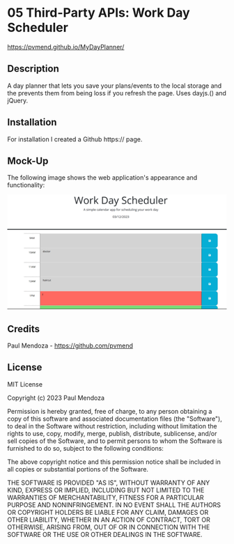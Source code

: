# 05 Third-Party APIs: Work Day Scheduler

https://pvmend.github.io/MyDayPlanner/

## Description

A day planner that lets you save your plans/events 
to the local storage and the prevents them from being loss
if you refresh the page. Uses dayjs.() and jQuery.

## Installation

For installation I created a Github https:// page.

## Mock-Up

The following image shows the web application's appearance and functionality:

![Day Planner](./Assets/dayPlanner.png) 


## Credits

Paul Mendoza - https://github.com/pvmend

## License

MIT License

Copyright (c) 2023 Paul Mendoza

Permission is hereby granted, free of charge, to any person obtaining a copy
of this software and associated documentation files (the "Software"), to deal
in the Software without restriction, including without limitation the rights
to use, copy, modify, merge, publish, distribute, sublicense, and/or sell
copies of the Software, and to permit persons to whom the Software is
furnished to do so, subject to the following conditions:

The above copyright notice and this permission notice shall be included in all
copies or substantial portions of the Software.

THE SOFTWARE IS PROVIDED "AS IS", WITHOUT WARRANTY OF ANY KIND, EXPRESS OR
IMPLIED, INCLUDING BUT NOT LIMITED TO THE WARRANTIES OF MERCHANTABILITY,
FITNESS FOR A PARTICULAR PURPOSE AND NONINFRINGEMENT. IN NO EVENT SHALL THE
AUTHORS OR COPYRIGHT HOLDERS BE LIABLE FOR ANY CLAIM, DAMAGES OR OTHER
LIABILITY, WHETHER IN AN ACTION OF CONTRACT, TORT OR OTHERWISE, ARISING FROM,
OUT OF OR IN CONNECTION WITH THE SOFTWARE OR THE USE OR OTHER DEALINGS IN THE
SOFTWARE.
